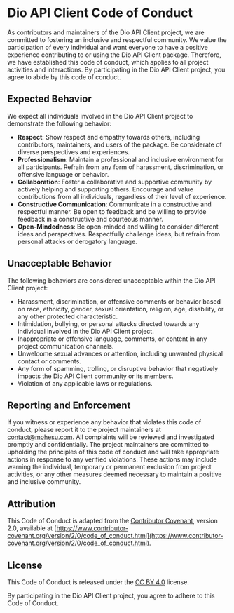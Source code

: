 # Dio API Client Code of Conduct

As contributors and maintainers of the Dio API Client project, we are committed to fostering an inclusive and respectful community. We value the participation of every individual and want everyone to have a positive experience contributing to or using the Dio API Client package. Therefore, we have established this code of conduct, which applies to all project activities and interactions. By participating in the Dio API Client project, you agree to abide by this code of conduct.

## Expected Behavior

We expect all individuals involved in the Dio API Client project to demonstrate the following behavior:

- **Respect**: Show respect and empathy towards others, including contributors, maintainers, and users of the package. Be considerate of diverse perspectives and experiences.
- **Professionalism**: Maintain a professional and inclusive environment for all participants. Refrain from any form of harassment, discrimination, or offensive language or behavior.
- **Collaboration**: Foster a collaborative and supportive community by actively helping and supporting others. Encourage and value contributions from all individuals, regardless of their level of experience.
- **Constructive Communication**: Communicate in a constructive and respectful manner. Be open to feedback and be willing to provide feedback in a constructive and courteous manner.
- **Open-Mindedness**: Be open-minded and willing to consider different ideas and perspectives. Respectfully challenge ideas, but refrain from personal attacks or derogatory language.

## Unacceptable Behavior

The following behaviors are considered unacceptable within the Dio API Client project:

- Harassment, discrimination, or offensive comments or behavior based on race, ethnicity, gender, sexual orientation, religion, age, disability, or any other protected characteristic.
- Intimidation, bullying, or personal attacks directed towards any individual involved in the Dio API Client project.
- Inappropriate or offensive language, comments, or content in any project communication channels.
- Unwelcome sexual advances or attention, including unwanted physical contact or comments.
- Any form of spamming, trolling, or disruptive behavior that negatively impacts the Dio API Client community or its members.
- Violation of any applicable laws or regulations.

## Reporting and Enforcement

If you witness or experience any behavior that violates this code of conduct, please report it to the project maintainers at [contact@mohesu.com](mailto:contact@mohesu.com). All complaints will be reviewed and investigated promptly and confidentially. The project maintainers are committed to upholding the principles of this code of conduct and will take appropriate actions in response to any verified violations. These actions may include warning the individual, temporary or permanent exclusion from project activities, or any other measures deemed necessary to maintain a positive and inclusive community.

## Attribution

This Code of Conduct is adapted from the [Contributor Covenant](https://www.contributor-covenant.org), version 2.0, available at [https://www.contributor-covenant.org/version/2/0/code_of_conduct.html](https://www.contributor-covenant.org/version/2/0/code_of_conduct.html).

## License

This Code of Conduct is released under the [CC BY 4.0](https://creativecommons.org/licenses/by/4.0/) license.

By participating in the Dio API Client project, you agree to adhere to this Code of Conduct.
